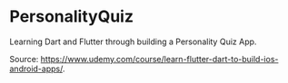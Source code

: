 # PersonalityQuiz

Learning Dart and Flutter through building a Personality Quiz App.

Source: https://www.udemy.com/course/learn-flutter-dart-to-build-ios-android-apps/.